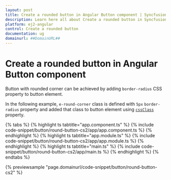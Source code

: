 ```yaml
---
layout: post
title: Create a rounded button in Angular Button component | Syncfusion
description: Learn here all about Create a rounded button in Syncfusion Angular Button component of Syncfusion Essential JS 2 and more.
platform: ej2-angular
control: Create a rounded button 
documentation: ug
domainurl: ##DomainURL##
---
```


# Create a rounded button in Angular Button component

Button with rounded corner can be achieved by adding `border-radius` CSS property to button element.

In the following example, `e-round-corner` class is defined with `5px` `border-radius` property
and added that class to button element using [`cssClass`](https://ej2.syncfusion.com/angular/documentation/api/button#cssclass)
property.

{% tabs %}
{% highlight ts tabtitle="app.component.ts" %}
{% include code-snippet/button/round-button-cs2/app/app.component.ts %}
{% endhighlight %}
{% highlight ts tabtitle="app.module.ts" %}
{% include code-snippet/button/round-button-cs2/app/app.module.ts %}
{% endhighlight %}
{% highlight ts tabtitle="main.ts" %}
{% include code-snippet/button/round-button-cs2/app/main.ts %}
{% endhighlight %}
{% endtabs %}
  
{% previewsample "page.domainurl/code-snippet/button/round-button-cs2" %}